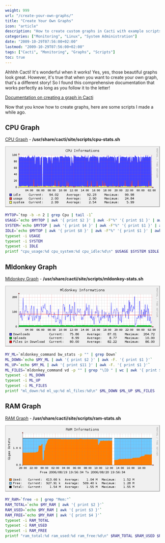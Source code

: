 ```yaml
---
weight: 999
url: "/create-your-own-graphs/"
title: "Create Your Own Graphs"
icon: "article"
description: "How to create custom graphs in Cacti with example scripts for monitoring CPU, RAM, and Mldonkey"
categories: ["Monitoring", "Linux", "System Administration"]
date: "2009-10-29T07:56:00+02:00"
lastmod: "2009-10-29T07:56:00+02:00"
tags: ["Cacti", "Monitoring", "Graphs", "Scripts"]
toc: true
---
```


Ahhhh Cacti! It's wonderful when it works!
Yes, yes, those beautiful graphs look great. However, it's true that when you want to create your own graph, that's a different story! So I found this comprehensive documentation that works perfectly as long as you follow it to the letter!

[Documentation on creating a graph in Cacti](/pdf/tuto_cacti_dim_shell.pdf)

Now that you know how to create graphs, here are some scripts I made a while ago.

## CPU Graph

[CPU Graph](/others/cacti_graph_template_cpu_informations_gt-xml.zip) - **/usr/share/cacti/site/scripts/cpu-stats.sh**

![CPU Graph](/images/cpu_cacti.png)

```bash
MYTOP=`top -b -n 2 | grep Cpu | tail -1`
USAGE=`echo $MYTOP | awk '{ print $2 }' | awk -F"%" '{ print $1 }' | awk -F"." '{ print $1 }'`
SYSTEM=`echo $MYTOP | awk '{ print $4 }' | awk -F"%" '{ print $1 }' | awk -F"." '{ print $1 }'`
IDLE=`echo $MYTOP | awk '{ print $8 }' | awk -F"%" '{ print $1 }' | awk -F"." '{ print $1 }'`
typeset -i USAGE
typeset -i SYSTEM
typeset -i IDLE
printf "cpu_usage:%d cpu_system:%d cpu_idle:%d\n" $USAGE $SYSTEM $IDLE
```

## Mldonkey Graph

[Mldonkey Graph](/others/cacti_graph_template_mldonkey_informations_gt-xml.zip) - **/usr/share/cacti/site/scripts/mldonkey-stats.sh**

![Mldonkey Graph](/images/ml_cacti.png)

```bash
MY_ML=`mldonkey_command bw_stats -p "" | grep Down`
ML_DOWN=`echo $MY_ML | awk '{ print $2 }' | awk -F. '{ print $1 }'`
ML_UP=`echo $MY_ML | awk '{ print $11 }' | awk -F. '{ print $1 }'`
ML_FILES=`mldonkey_command vd -p "" | grep "\[D " | wc | awk '{ print $1 }'`
typeset -i ML_DOWN
typeset -i ML_UP
typeset -i ML_FILES
printf "ml_down:%d ml_up:%d ml_files:%d\n" $ML_DOWN $ML_UP $ML_FILES
```

## RAM Graph

[RAM Graph](/others/cacti_graph_template_ram_informations_gt.xml.zip) - **/usr/share/cacti/site/scripts/ram-stats.sh**

![RAM Graph](/images/ram_cacti.png)

```bash
MY_RAM=`free -o | grep "Mem:"`
RAM_TOTAL=`echo $MY_RAM | awk '{ print $2 }'`
RAM_USED=`echo $MY_RAM | awk '{ print $3 }'`
RAM_FREE=`echo $MY_RAM | awk '{ print $4 }'`
typeset -i RAM_TOTAL
typeset -i RAM_USED
typeset -i RAM_FREE
printf "ram_total:%d ram_used:%d ram_free:%d\n" $RAM_TOTAL $RAM_USED $RAM_FREE
```

